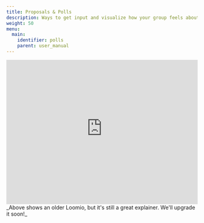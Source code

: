 ```yaml
---
title: Proposals & Polls
description: Ways to get input and visualize how your group feels about something.
weight: 50
menu:
  main:
    identifier: polls
    parent: user_manual
---
```


<iframe width="100%" height="380px" src="https://www.youtube-nocookie.com/embed/ePILBTxgkmE" frameborder="0" allowfullscreen></iframe>
_Above shows an older Loomio, but it's still a great explainer. We'll upgrade it soon!_
